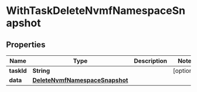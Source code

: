 

# WithTaskDeleteNvmfNamespaceSnapshot


## Properties

Name | Type | Description | Notes
------------ | ------------- | ------------- | -------------
**taskId** | **String** |  |  [optional]
**data** | [**DeleteNvmfNamespaceSnapshot**](DeleteNvmfNamespaceSnapshot.md) |  | 



